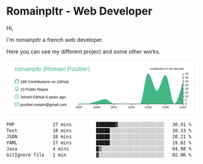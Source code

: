 # Romainpltr - Web Developer

Hi,

I'm romainpltr a french web developer.

Here you can see my different project and some other works.



[![](https://raw.githubusercontent.com/romainpltr/romainpltr/master/profile-summary-card-output/vue/0-profile-details.svg)](https://github.com/vn7n24fzkq/github-profile-summary-cards)

<!--START_SECTION:waka-->

```text
PHP              27 mins         ███████▓░░░░░░░░░░░░░░░░░   30.91 %
Text             18 mins         █████░░░░░░░░░░░░░░░░░░░░   20.33 %
JSON             18 mins         █████░░░░░░░░░░░░░░░░░░░░   20.21 %
YAML             17 mins         █████░░░░░░░░░░░░░░░░░░░░   19.62 %
Java             4 mins          █▒░░░░░░░░░░░░░░░░░░░░░░░   04.98 %
GitIgnore file   1 min           ▓░░░░░░░░░░░░░░░░░░░░░░░░   02.06 %
```

<!--END_SECTION:waka-->
